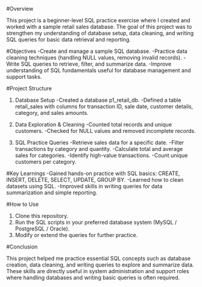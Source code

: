 #Overview

This project is a beginner-level SQL practice exercise where I created and worked with a sample retail sales database. The goal of this project was to strengthen my understanding of database setup, data cleaning, and writing SQL queries for basic data retrieval and reporting.

#Objectives
-Create and manage a sample SQL database.
-Practice data cleaning techniques (handling NULL values, removing invalid records).
-Write SQL queries to retrieve, filter, and summarize data.
-Improve understanding of SQL fundamentals useful for database management and support tasks.

#Project Structure
1. Database Setup
-Created a database p1_retail_db.
-Defined a table retail_sales with columns for transaction ID, sale date, customer details, category, and sales amounts.

2. Data Exploration & Cleaning
-Counted total records and unique customers.
-Checked for NULL values and removed incomplete records.

3. SQL Practice Queries
-Retrieve sales data for a specific date.
-Filter transactions by category and quantity.
-Calculate total and average sales for categories.
-Identify high-value transactions.
-Count unique customers per category.

#Key Learnings
-Gained hands-on practice with SQL basics: CREATE, INSERT, DELETE, SELECT, UPDATE, GROUP BY.
-Learned how to clean datasets using SQL.
-Improved skills in writing queries for data summarization and simple reporting.

#How to Use
1. Clone this repository.
2. Run the SQL scripts in your preferred database system (MySQL / PostgreSQL / Oracle).
3. Modify or extend the queries for further practice.

#Conclusion

This project helped me practice essential SQL concepts such as database creation, data cleaning, and writing queries to explore and summarize data. These skills are directly useful in system administration and support roles where handling databases and writing basic queries is often required.
